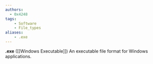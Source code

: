 ```yaml
---
authors:
  - 0x4248
tags:
    - Software
    - File_types
aliases:
    - .exe
---
```

**.exe** ([[Windows Executable]]) An executable file format for Windows applications.
